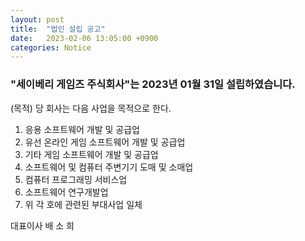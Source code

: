 ```yaml
---
layout: post
title:  "법인 설립 공고"
date:   2023-02-06 13:05:00 +0900
categories: Notice
---
```


### "세이베리 게임즈 주식회사"는 2023년 01월 31일 설립하였습니다.

(목적) 당 회사는 다음 사업을 목적으로 한다.

1. 응용 소프트웨어 개발 및 공급업
1. 유선 온라인 게임 소프트웨어 개발 및 공급업
1. 기타 게임 소프트웨어 개발 및 공급업
1. 소프트웨어 및 컴퓨터 주변기기 도매 및 소매업
1. 컴퓨터 프로그래밍 서비스업
1. 소프트웨어 연구개발업
1. 위 각 호에 관련된 부대사업 일체

대표이사 배 소 희
